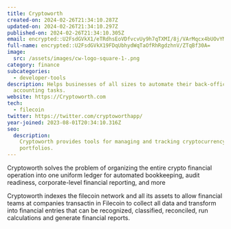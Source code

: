 ```yaml
---
title: Cryptoworth
created-on: 2024-02-26T21:34:10.287Z
updated-on: 2024-02-26T21:34:10.297Z
published-on: 2024-02-26T21:34:10.305Z
email: encrypted::U2FsdGVkX1/eTRdhsEoVDfvcvUy9h7qTXMI/8j/VArMqcx4bUOvYMljo3GZHB66g
full-name: encrypted::U2FsdGVkX19FDqUbhydWqTaOfRhRgdzhnV/ZTqBf30A=
image:
  src: /assets/images/cw-logo-square-1-.png
category: finance
subcategories:
  - developer-tools
description: Helps businesses of all sizes to automate their back-office crypto
  accounting tasks.
website: https://Cryptoworth.com
tech:
  - filecoin
twitter: https://twitter.com/cryptoworthapp/
year-joined: 2023-08-01T20:34:10.316Z
seo:
  description:
    Cryptoworth provides tools for managing and tracking cryptocurrency
    portfolios.
---
```


Cryptoworth solves the problem of organizing the entire crypto financial operation into one uniform ledger for automated bookkeeping, audit readiness, corporate-level financial reporting, and more

Cryptoworth indexes the filecoin network and all its assets to allow financial teams at companies transactin in Filecoin to collect all data and transform into financial entries that can be recognized, classified, reconciled, run calculations and generate financial reports.
